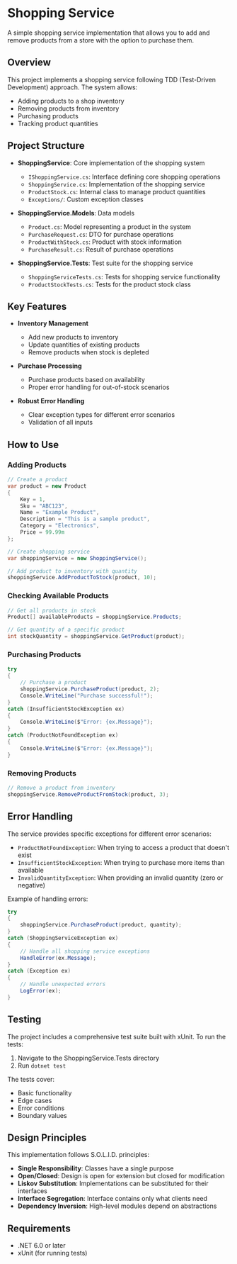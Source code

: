 # Shopping Service

A simple shopping service implementation that allows you to add and remove products from a store with the option to purchase them.

## Overview

This project implements a shopping service following TDD (Test-Driven Development) approach. The system allows:
- Adding products to a shop inventory
- Removing products from inventory
- Purchasing products
- Tracking product quantities

## Project Structure

- **ShoppingService**: Core implementation of the shopping system
  - `IShoppingService.cs`: Interface defining core shopping operations
  - `ShoppingService.cs`: Implementation of the shopping service
  - `ProductStock.cs`: Internal class to manage product quantities
  - `Exceptions/`: Custom exception classes

- **ShoppingService.Models**: Data models
  - `Product.cs`: Model representing a product in the system 
  - `PurchaseRequest.cs`: DTO for purchase operations
  - `ProductWithStock.cs`: Product with stock information
  - `PurchaseResult.cs`: Result of purchase operations

- **ShoppingService.Tests**: Test suite for the shopping service
  - `ShoppingServiceTests.cs`: Tests for shopping service functionality
  - `ProductStockTests.cs`: Tests for the product stock class

## Key Features

- **Inventory Management**
  - Add new products to inventory
  - Update quantities of existing products
  - Remove products when stock is depleted

- **Purchase Processing**
  - Purchase products based on availability
  - Proper error handling for out-of-stock scenarios

- **Robust Error Handling**
  - Clear exception types for different error scenarios
  - Validation of all inputs

## How to Use

### Adding Products

```csharp
// Create a product
var product = new Product
{
    Key = 1,
    Sku = "ABC123",
    Name = "Example Product",
    Description = "This is a sample product",
    Category = "Electronics",
    Price = 99.99m
};

// Create shopping service
var shoppingService = new ShoppingService();

// Add product to inventory with quantity
shoppingService.AddProductToStock(product, 10);
```

### Checking Available Products

```csharp
// Get all products in stock
Product[] availableProducts = shoppingService.Products;

// Get quantity of a specific product
int stockQuantity = shoppingService.GetProduct(product);
```

### Purchasing Products

```csharp
try
{
    // Purchase a product
    shoppingService.PurchaseProduct(product, 2);
    Console.WriteLine("Purchase successful!");
}
catch (InsufficientStockException ex)
{
    Console.WriteLine($"Error: {ex.Message}");
}
catch (ProductNotFoundException ex)
{
    Console.WriteLine($"Error: {ex.Message}");
}
```

### Removing Products

```csharp
// Remove a product from inventory
shoppingService.RemoveProductFromStock(product, 3);
```

## Error Handling

The service provides specific exceptions for different error scenarios:

- `ProductNotFoundException`: When trying to access a product that doesn't exist
- `InsufficientStockException`: When trying to purchase more items than available
- `InvalidQuantityException`: When providing an invalid quantity (zero or negative)

Example of handling errors:

```csharp
try
{
    shoppingService.PurchaseProduct(product, quantity);
}
catch (ShoppingServiceException ex)
{
    // Handle all shopping service exceptions
    HandleError(ex.Message);
}
catch (Exception ex)
{
    // Handle unexpected errors
    LogError(ex);
}
```

## Testing

The project includes a comprehensive test suite built with xUnit. To run the tests:

1. Navigate to the ShoppingService.Tests directory
2. Run `dotnet test`

The tests cover:
- Basic functionality
- Edge cases
- Error conditions
- Boundary values

## Design Principles

This implementation follows S.O.L.I.D. principles:

- **Single Responsibility**: Classes have a single purpose
- **Open/Closed**: Design is open for extension but closed for modification
- **Liskov Substitution**: Implementations can be substituted for their interfaces
- **Interface Segregation**: Interface contains only what clients need
- **Dependency Inversion**: High-level modules depend on abstractions

## Requirements

- .NET 6.0 or later
- xUnit (for running tests)


